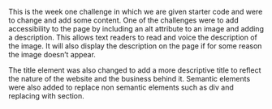 This is the week one challenge in which we are given starter code and were to change and add some content.  One of the challenges were to add accessibility to the page by including an alt attribute to an image and adding a description.  This allows text readers to read and voice the description of the image.  It will also display the description on the page if for some reason the image doesn’t appear.

The title element was also changed to add a more descriptive title to reflect the nature of the website and the business behind it.  Semantic elements were also added to replace non semantic elements such as div and replacing with section.

